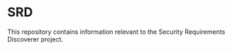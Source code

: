 # SRD
This repository contains information relevant to the Security Requirements Discoverer project.
